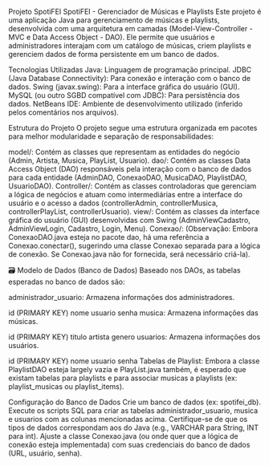 Projeto SpotiFEI
SpotiFEI - Gerenciador de Músicas e Playlists
Este projeto é uma aplicação Java para gerenciamento de músicas e playlists, desenvolvida com uma arquitetura em camadas (Model-View-Controller - MVC e Data Access Object - DAO). Ele permite que usuários e administradores interajam com um catálogo de músicas, criem playlists e gerenciem dados de forma persistente em um banco de dados.

 Tecnologias Utilizadas
Java: Linguagem de programação principal.
JDBC (Java Database Connectivity): Para conexão e interação com o banco de dados.
Swing (javax.swing): Para a interface gráfica do usuário (GUI).
MySQL (ou outro SGBD compatível com JDBC): Para persistência dos dados.
NetBeans IDE: Ambiente de desenvolvimento utilizado (inferido pelos comentários nos arquivos).

 Estrutura do Projeto
O projeto segue uma estrutura organizada em pacotes para melhor modularidade e separação de responsabilidades:

model/: Contém as classes que representam as entidades do negócio (Admin, Artista, Musica, PlayList, Usuario).
dao/: Contém as classes Data Access Object (DAO) responsáveis pela interação com o banco de dados para cada entidade (AdminDAO, ConexaoDAO, MusicaDAO, PlaylistDAO, UsuarioDAO).
Controller/: Contém as classes controladoras que gerenciam a lógica de negócios e atuam como intermediárias entre a interface do usuário e o acesso a dados (controllerAdmin, controllerMusica, controllerPlayList, controllerUsuario).
view/: Contém as classes da interface gráfica do usuário (GUI) desenvolvidas com Swing (AdminViewCadastro, AdminViewLogin, Cadastro, Login, Menu).
Conexao/: (Observação: Embora ConexaoDAO.java esteja no pacote dao, há uma referência a Conexao.conectar(), sugerindo uma classe Conexao separada para a lógica de conexão. Se Conexao.java não for fornecida, será necessário criá-la).

🗃 Modelo de Dados (Banco de Dados)
Baseado nos DAOs, as tabelas esperadas no banco de dados são:

administrador_usuario: Armazena informações dos administradores.

id (PRIMARY KEY)
nome
usuario
senha
musica: Armazena informações das músicas.

id (PRIMARY KEY)
titulo
artista
genero
usuarios: Armazena informações dos usuários.

id (PRIMARY KEY)
nome
usuario
senha
Tabelas de Playlist: Embora a classe PlaylistDAO esteja largely vazia e PlayList.java também, é esperado que existam tabelas para playlists e para associar musicas a playlists (ex: playlist_musicas ou playlist_items).

Configuração do Banco de Dados
Crie um banco de dados (ex: spotifei_db).
Execute os scripts SQL para criar as tabelas administrador_usuario, musica e usuarios com as colunas mencionadas acima. Certifique-se de que os tipos de dados correspondam aos do Java (e.g., VARCHAR para String, INT para int).
Ajuste a classe Conexao.java (ou onde quer que a lógica de conexão esteja implementada) com suas credenciais do banco de dados (URL, usuário, senha).
